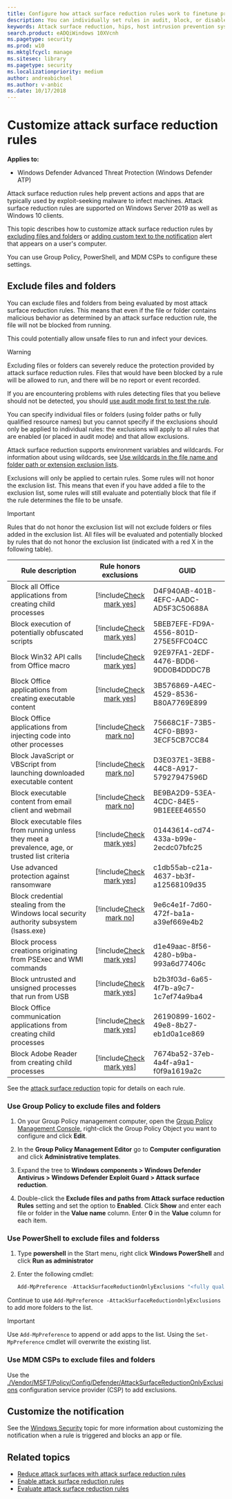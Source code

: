 ```yaml
---
title: Configure how attack surface reduction rules work to finetune protection in your network
description: You can individually set rules in audit, block, or disabled modes, and add files and folders that should be excluded from ASR
keywords: Attack surface reduction, hips, host intrusion prevention system, protection rules, anti-exploit, antiexploit, exploit, infection prevention, customize, configure, exclude
search.product: eADQiWindows 10XVcnh
ms.pagetype: security
ms.prod: w10
ms.mktglfcycl: manage
ms.sitesec: library
ms.pagetype: security
ms.localizationpriority: medium
author: andreabichsel
ms.author: v-anbic
ms.date: 10/17/2018
---
```


# Customize attack surface reduction rules

**Applies to:**

- Windows Defender Advanced Threat Protection (Windows Defender ATP)

Attack surface reduction rules help prevent actions and apps that are typically used by exploit-seeking malware to infect machines. Attack surface reduction rules are supported on Windows Server 2019 as well as Windows 10 clients.

This topic describes how to customize attack surface reduction rules by [excluding files and folders](#exclude-files-and-folders) or [adding custom text to the notification](#customize-the-notification) alert that appears on a user's computer.

You can use Group Policy, PowerShell, and MDM CSPs to configure these settings.

## Exclude files and folders

You can exclude files and folders from being evaluated by most attack surface reduction rules. This means that even if the file or folder contains malicious behavior as determined by an attack surface reduction rule, the file will not be blocked from running. 

This could potentially allow unsafe files to run and infect your devices.

>[!WARNING]
>Excluding files or folders can severely reduce the protection provided by attack surface reduction rules. Files that would have been blocked by a rule will be allowed to run, and there will be no report or event recorded.
> 
>If you are encountering problems with rules detecting files that you believe should not be detected, you should [use audit mode first to test the rule](enable-attack-surface-reduction.md#enable-and-audit-attack-surface-reduction-rules).

You can specify individual files or folders (using folder paths or fully qualified resource names) but you cannot specify if the exclusions should only be applied to individual rules: the exclusions will apply to all rules that are enabled (or placed in audit mode) and that allow exclusions.

Attack surface reduction supports environment variables and wildcards. For information about using wildcards, see [Use wildcards in the file name and folder path or extension exclusion lists](https://docs.microsoft.com/windows/security/threat-protection/windows-defender-antivirus/configure-extension-file-exclusions-windows-defender-antivirus#use-wildcards-in-the-file-name-and-folder-path-or-extension-exclusion-lists). 

Exclusions will only be applied to certain rules. Some rules will not honor the exclusion list. This means that even if you have added a file to the exclusion list, some rules will still evaluate and potentially block that file if the rule determines the file to be unsafe.

>[!IMPORTANT] 
>Rules that do not honor the exclusion list will not exclude folders or files added in the exclusion list. All files will be evaluated and potentially blocked by rules that do not honor the exclusion list (indicated with a red X in the following table). 


Rule description | Rule honors exclusions | GUID 
-|:-:|-
Block all Office applications from creating child processes | [!include[Check mark yes](images/svg/check-yes.svg)] | D4F940AB-401B-4EFC-AADC-AD5F3C50688A
Block execution of potentially obfuscated scripts | [!include[Check mark yes](images/svg/check-yes.svg)] | 5BEB7EFE-FD9A-4556-801D-275E5FFC04CC
Block Win32 API calls from Office macro | [!include[Check mark yes](images/svg/check-yes.svg)] | 92E97FA1-2EDF-4476-BDD6-9DD0B4DDDC7B
Block Office applications from creating executable content | [!include[Check mark yes](images/svg/check-yes.svg)] | 3B576869-A4EC-4529-8536-B80A7769E899
Block Office applications from injecting code into other processes | [!include[Check mark no](images/svg/check-no.svg)] | 75668C1F-73B5-4CF0-BB93-3ECF5CB7CC84
Block JavaScript or VBScript from launching downloaded executable content | [!include[Check mark no](images/svg/check-no.svg)] | D3E037E1-3EB8-44C8-A917-57927947596D
Block executable content from email client and webmail | [!include[Check mark no](images/svg/check-no.svg)] | BE9BA2D9-53EA-4CDC-84E5-9B1EEEE46550
Block executable files from running unless they meet a prevalence, age, or trusted list criteria | [!include[Check mark yes](images/svg/check-yes.svg)] | 01443614-cd74-433a-b99e-2ecdc07bfc25
Use advanced protection against ransomware | [!include[Check mark yes](images/svg/check-yes.svg)] | c1db55ab-c21a-4637-bb3f-a12568109d35
Block credential stealing from the Windows local security authority subsystem (lsass.exe) | [!include[Check mark no](images/svg/check-no.svg)] | 9e6c4e1f-7d60-472f-ba1a-a39ef669e4b2
Block process creations originating from PSExec and WMI commands | [!include[Check mark yes](images/svg/check-yes.svg)] | d1e49aac-8f56-4280-b9ba-993a6d77406c
Block untrusted and unsigned processes that run from USB | [!include[Check mark yes](images/svg/check-yes.svg)] | b2b3f03d-6a65-4f7b-a9c7-1c7ef74a9ba4
Block Office communication applications from creating child processes | [!include[Check mark yes](images/svg/check-yes.svg)] | 26190899-1602-49e8-8b27-eb1d0a1ce869
Block Adobe Reader from creating child processes | [!include[Check mark yes](images/svg/check-yes.svg)] | 7674ba52-37eb-4a4f-a9a1-f0f9a1619a2c

See the [attack surface reduction](attack-surface-reduction-exploit-guard.md) topic for details on each rule.

### Use Group Policy to exclude files and folders

1.  On your Group Policy management computer, open the [Group Policy Management Console](https://technet.microsoft.com/library/cc731212.aspx), right-click the Group Policy Object you want to configure and click **Edit**.

2.  In the **Group Policy Management Editor** go to **Computer configuration** and click **Administrative templates**.

3.  Expand the tree to **Windows components > Windows Defender Antivirus > Windows Defender Exploit Guard > Attack surface reduction**.

4. Double-click the **Exclude files and paths from Attack surface reduction Rules** setting and set the option to **Enabled**. Click **Show** and enter each file or folder in the **Value name** column. Enter **0** in the **Value** column for each item. 

### Use PowerShell to exclude files and folderss

1. Type **powershell** in the Start menu, right click **Windows PowerShell** and click **Run as administrator**
2. Enter the following cmdlet:

    ```PowerShell
    Add-MpPreference -AttackSurfaceReductionOnlyExclusions "<fully qualified path or resource>"
    ```

Continue to use `Add-MpPreference -AttackSurfaceReductionOnlyExclusions` to add more folders to the list. 

>[!IMPORTANT]
>Use `Add-MpPreference` to append or add apps to the list. Using the `Set-MpPreference` cmdlet will overwrite the existing list. 

### Use MDM CSPs to exclude files and folders

Use the [./Vendor/MSFT/Policy/Config/Defender/AttackSurfaceReductionOnlyExclusions](https://docs.microsoft.com/windows/client-management/mdm/policy-csp-defender#defender-attacksurfacereductiononlyexclusions) configuration service provider (CSP) to add exclusions.

## Customize the notification

See the [Windows Security](../windows-defender-security-center/windows-defender-security-center.md#customize-notifications-from-the-windows-defender-security-center) topic for more information about customizing the notification when a rule is triggered and blocks an app or file.

## Related topics

- [Reduce attack surfaces with attack surface reduction rules](attack-surface-reduction-exploit-guard.md)
- [Enable attack surface reduction rules](enable-attack-surface-reduction.md)
- [Evaluate attack surface reduction rules](evaluate-attack-surface-reduction.md)

